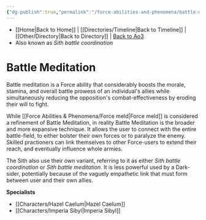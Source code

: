 ```yaml
---
{"dg-publish":true,"permalink":"/force-abilities-and-phenomena/battle-meditation/","tags":["forcepower","universal","control","sense","alter"]}
---
```


- [[Home\|Back to Home]] | [[Directories/Timeline\|Back to Timeline]] | [[Other/Directory\|Back to Directory]] | [Back to Ao3](https://archiveofourown.org/works/19334440/chapters/45992584)
- Also known as *Sith battle coordination*

# Battle Meditation
Battle meditation is a Force ability that considerably boosts the morale, stamina, and overall battle prowess of an individual's allies while simultaneously reducing the opposition's combat-effectiveness by eroding their will to fight.

While [[Force Abilities & Phenomena/Force meld\|Force meld]] is considered a refinement of Battle Meditation, in reality Battle Meditation is the broader and more expansive technique. It allows the user to connect with the entire battle-field, to either bolster their own forces or to paralyze the enemy. Skilled practioners can link themselves to other Force-users to extend their reach, and eventually influence whole armies. 

The Sith also use their own variant, referring to it as either *Sith battle coordination* or *Sith battle meditation*. It is less powerful used by a Dark-sider, potentially because of the vaguely empathetic link that must form between user and their own allies. 

**Specialists**
- [[Characters/Hazel Caelum\|Hazel Caelum]] 
- [[Characters/Imperia Sibyl\|Imperia Sibyl]]